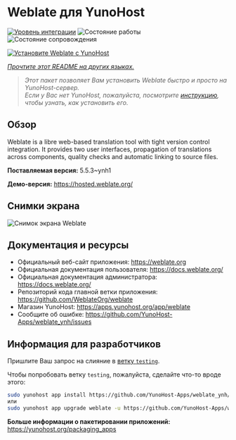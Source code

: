 <!--
Важно: этот README был автоматически сгенерирован <https://github.com/YunoHost/apps/tree/master/tools/readme_generator>
Он НЕ ДОЛЖЕН редактироваться вручную.
-->

# Weblate для YunoHost

[![Уровень интеграции](https://dash.yunohost.org/integration/weblate.svg)](https://ci-apps.yunohost.org/ci/apps/weblate/) ![Состояние работы](https://ci-apps.yunohost.org/ci/badges/weblate.status.svg) ![Состояние сопровождения](https://ci-apps.yunohost.org/ci/badges/weblate.maintain.svg)

[![Установите Weblate с YunoHost](https://install-app.yunohost.org/install-with-yunohost.svg)](https://install-app.yunohost.org/?app=weblate)

*[Прочтите этот README на других языках.](./ALL_README.md)*

> *Этот пакет позволяет Вам установить Weblate быстро и просто на YunoHost-сервер.*  
> *Если у Вас нет YunoHost, пожалуйста, посмотрите [инструкцию](https://yunohost.org/install), чтобы узнать, как установить его.*

## Обзор

Weblate is a libre web-based translation tool with tight version control integration. It provides two user interfaces, propagation of translations across components, quality checks and automatic linking to source files.

**Поставляемая версия:** 5.5.3~ynh1

**Демо-версия:** <https://hosted.weblate.org/>

## Снимки экрана

![Снимок экрана Weblate](./doc/screenshots/BigScreenshot.png)

## Документация и ресурсы

- Официальный веб-сайт приложения: <https://weblate.org>
- Официальная документация пользователя: <https://docs.weblate.org/>
- Официальная документация администратора: <https://docs.weblate.org/>
- Репозиторий кода главной ветки приложения: <https://github.com/WeblateOrg/weblate>
- Магазин YunoHost: <https://apps.yunohost.org/app/weblate>
- Сообщите об ошибке: <https://github.com/YunoHost-Apps/weblate_ynh/issues>

## Информация для разработчиков

Пришлите Ваш запрос на слияние в [ветку `testing`](https://github.com/YunoHost-Apps/weblate_ynh/tree/testing).

Чтобы попробовать ветку `testing`, пожалуйста, сделайте что-то вроде этого:

```bash
sudo yunohost app install https://github.com/YunoHost-Apps/weblate_ynh/tree/testing --debug
или
sudo yunohost app upgrade weblate -u https://github.com/YunoHost-Apps/weblate_ynh/tree/testing --debug
```

**Больше информации о пакетировании приложений:** <https://yunohost.org/packaging_apps>
